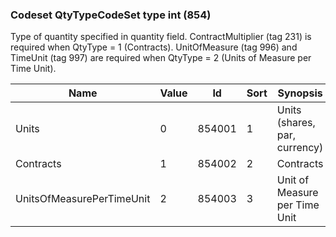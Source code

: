 ### Codeset QtyTypeCodeSet type int (854)

Type of quantity specified in quantity field. ContractMultiplier (tag 231) is required when QtyType = 1 (Contracts). UnitOfMeasure (tag 996) and TimeUnit (tag 997) are required when QtyType = 2 (Units of Measure per Time Unit).

| Name                      | Value | Id     | Sort | Synopsis                      |
|---------------------------|-------|--------|------|-------------------------------|
| Units                     | 0     | 854001 | 1    | Units (shares, par, currency) |
| Contracts                 | 1     | 854002 | 2    | Contracts                     |
| UnitsOfMeasurePerTimeUnit | 2     | 854003 | 3    | Unit of Measure per Time Unit |

